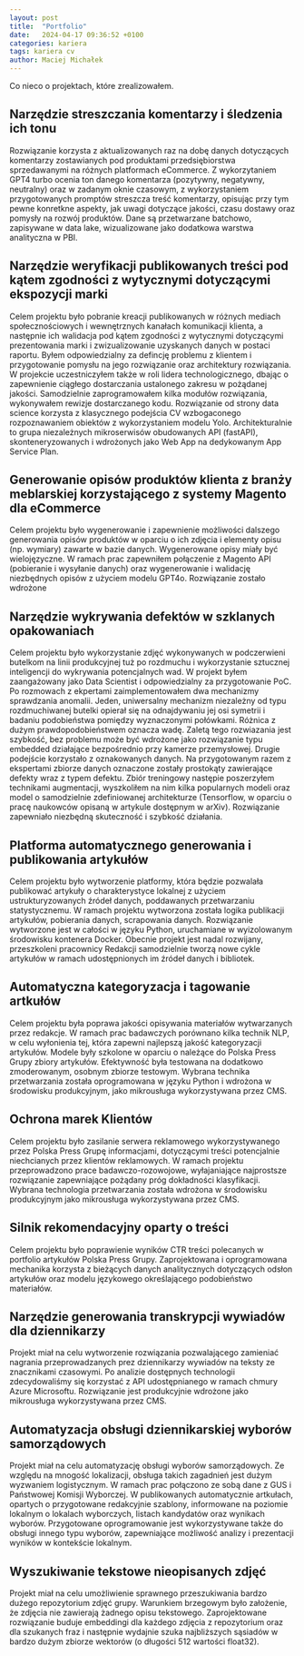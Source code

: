 ```yaml
---
layout: post
title:  "Portfolio"
date:   2024-04-17 09:36:52 +0100
categories: kariera
tags: kariera cv
author: Maciej Michałek
---
```

Co nieco o projektach, które zrealizowałem.

## Narzędzie streszczania komentarzy i śledzenia ich tonu

Rozwiązanie korzysta z aktualizowanych raz na dobę danych dotyczących komentarzy zostawianych pod produktami przedsiębiorstwa sprzedawanymi na różnych platformach eCommerce. Z wykorzytaniem GPT4 turbo ocenia ton danego komentarza (pozytywny, negatywny, neutralny) oraz w zadanym oknie czasowym, z wykorzystaniem przygotowanych promptów streszcza treść komentarzy, opisując przy tym pewne konretkne aspekty, jak uwagi dotyczące jakości, czasu dostawy oraz pomysły na rozwój produktów. Dane są przetwarzane batchowo, zapisywane w data lake, wizualizowane jako dodatkowa warstwa analityczna w PBI.

## Narzędzie weryfikacji publikowanych treści pod kątem zgodności z wytycznymi dotyczącymi ekspozycji marki

Celem projektu było pobranie kreacji publikowanych w różnych mediach społecznościowych i wewnętrznych kanałach komunikacji klienta, a następnie ich walidacja pod kątem zgodności z wytycznymi dotyczącymi prezentowania marki i zwizualizowanie uzyskanych danych w postaci raportu. Byłem odpowiedzialny za defincję problemu z klientem i przygotowanie pomysłu na jego rozwiązanie oraz architektury rozwiązania. W projekcie uczestniczyłem także w roli lidera technologicznego, dbając o zapewnienie ciągłego dostarczania ustalonego zakresu w pożądanej jakości. Samodzielnie zaprogramowałem kilka modułów rozwiązania, wykonywałem rewizje dostarczanego kodu. Rozwiązanie od strony data science korzysta z klasycznego podejścia CV wzbogaconego rozpoznawaniem obiektów z wykorzystaniem modelu Yolo. Architekturalnie to grupa niezależnych mikroserwisów obudowanych API (fastAPI), skonteneryzowanych i wdrożonych jako Web App na dedykowanym App Service Plan. 

## Generowanie opisów produktów klienta z branży meblarskiej korzystającego z systemy Magento dla eCommerce

Celem projektu było wygenerowanie i zapewnienie możliwości dalszego generowania opisów produktów w oparciu o ich zdjęcia i elementy opisu (np. wymiary) zawarte w bazie danych. Wygenerowane opisy miały być wielojęzyczne. W ramach prac zapewniłem połączenie z Magento API (pobieranie i wysyłanie danych) oraz wygenerowanie i walidację niezbędnych opisów z użyciem modelu GPT4o. Rozwiązanie zostało wdrożone 

## 

## Narzędzie wykrywania defektów w szklanych opakowaniach

Celem projektu było wykorzystanie zdjęć wykonywanych w podczerwieni butelkom na linii produkcyjnej tuż po rozdmuchu i wykorzystanie sztucznej inteligencji do wykrywania potencjalnych wad. W projekt byłem zaangażowany jako Data Scientist i odpowiedzialny za przygotowanie PoC. Po rozmowach z ekpertami zaimplementowałem dwa mechanizmy sprawdzania anomalii. Jeden, uniwersalny mechanizm niezależny od typu rozdmuchiwanej butelki opierał się na odnajdywaniu jej osi symetrii i badaniu podobieństwa pomiędzy wyznaczonymi połówkami. Różnica z dużym prawdopodobieństwem oznacza wadę. Zaletą tego rozwiazania jest szybkość, bez problemu może być wdrożone jako rozwiązanie typu embedded działające bezpośrednio przy kamerze przemysłowej. Drugie podejście korzystało z oznakowanych danych. Na przygotowanym razem z ekspertami zbiorze danych oznaczone zostały prostokąty zawierające defekty wraz z typem defektu. Zbiór treningowy następie poszerzyłem technikami augmentacji, wyszkoliłem na nim kilka popularnych modeli oraz model o samodzielnie zdefiniowanej architekturze (Tensorflow, w oparciu o pracę naukowców opisaną w artykule dostępnym w arXiv). Rozwiązanie zapewniało niezbędną skuteczność i szybkość działania.


## Platforma automatycznego generowania i publikowania artykułów

Celem projektu było wytworzenie platformy, która będzie pozwalała publikować artykuły o charakterystyce lokalnej z użyciem ustrukturyzowanych źródeł danych, poddawanych przetwarzaniu statystycznemu.
W ramach projektu wytworzona została logika publikacji artykułów, pobierania danych, scrapowania danych.
Rozwiązanie wytworzone jest w całości w języku Python, uruchamiane w wyizolowanym środowisku kontenera Docker.
Obecnie projekt jest nadal rozwijany, przeszkoleni pracownicy Redakcji samodzielnie tworzą nowe cykle artykułów w ramach udostępnionych im źródeł danych i bibliotek.

## Automatyczna kategoryzacja i tagowanie artkułów

Celem projektu była poprawa jakości opisywania materiałów wytwarzanych przez redakcje. W ramach prac badawczych porównano kilka technik NLP, w celu wyłonienia tej, która zapewni najlepszą jakość kategoryzacji artykułów.
Modele były szkolone w oparciu o należące do Polska Press Grupy zbiory artykułów. Efektywność była testowana na dodatkowo zmoderowanym, osobnym zbiorze testowym.
Wybrana technika przetwarzania została oprogramowana w języku Python i wdrożona w środowisku produkcyjnym, jako mikrousługa wykorzystywana przez CMS. 

## Ochrona marek Klientów

Celem projektu było zasilanie serwera reklamowego wykorzystywanego przez Polska Press Grupę informacjami, dotyczącymi treści potencjalnie niechcianych przez klientów reklamowych. W ramach projektu przeprowadzono prace badawczo-rozowojowe,
wyłajaniające najprostsze rozwiązanie zapewniające pożądany próg dokładności klasyfikacji. Wybrana technologia przetwarzania została wdrożona w środowisku produkcyjnym jako mikrousługa wykorzystywana przez CMS.

## Silnik rekomendacyjny oparty o treści

Celem projektu było poprawienie wyników CTR treści polecanych w portfolio artykułów Polska Press Grupy. Zaprojektowana i oprogramowana mechanika korzysta z bieżących danych analitycznych dotyczących odsłon artykułów oraz modelu językowego określającego podobieństwo materiałów.

## Narzędzie generowania transkrypcji wywiadów dla dziennikarzy

Projekt miał na celu wytworzenie rozwiązania pozwalającego zamieniać nagrania przeprowadzanych prez dziennikarzy wywiadów na teksty ze znacznikami czasowymi. 
Po analizie dostępnych technologii zdecydowaliśmy się korzystać z API udostępnianego w ramach chmury Azure Microsoftu. Rozwiązanie jest produkcyjnie wdrożone jako mikrousługa wykorzystywana przez CMS.

## Automatyzacja obsługi dziennikarskiej wyborów samorządowych

Projekt miał na celu automatyzację obsługi wyborów samorządowych. Ze względu na mnogość lokalizacji, obsługa takich zagadnień jest dużym wyzwaniem logistycznym. W ramach prac połączono ze sobą dane z GUS i Państwowej Komisji Wyborczej.
W publikowanych automatycznie artkułach, opartych o przygotowane redakcyjnie szablony, informowane na poziomie lokalnym o lokalach wyborczych, listach kandydatów oraz wynikach wyborów. 
Przygotowane oprogramowanie jest wykorzystywane także do obsługi innego typu wyborów, zapewniające możliwość analizy i prezentacji wyników w kontekście lokalnym.

## Wyszukiwanie tekstowe nieopisanych zdjęć

Projekt miał na celu umożliwienie sprawnego przeszukiwania bardzo dużego repozytorium zdjęć grupy. Warunkiem brzegowym było założenie, że zdjęcia nie zawierają żadnego opisu tekstowego. Zaprojektowane rozwiązanie buduje embeddingi dla każdego zdjęcia z repozytorium oraz dla szukanych fraz i następnie wydajnie szuka najbliższych sąsiadów w bardzo dużym zbiorze wektorów (o długości 512 wartości float32).